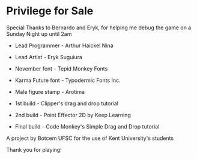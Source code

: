 # Privilege for Sale
 
Special Thanks to Bernardo and Eryk, for helping me debug the game on a Sunday Night up until 2am
- Lead Programmer - Arthur Haickel Nina
- Lead Artist - Eryk Suguiura

- November font - Tepid Monkey Fonts
- Karma Future font - Typodermic Fonts Inc.
- Male figure stamp - Arotima
- 1st build - Clipper's drag and drop tutorial
- 2nd build - Point Effector 2D by Keep Learning
- Final build - Code Monkey's Simple Drag and Drop tutorial

A project by Botcem UFSC for the use of Kent University's students

Thank you for playing!
